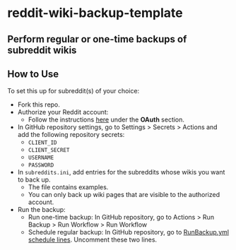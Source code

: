 # reddit-wiki-backup-template

## Perform regular or one-time backups of subreddit wikis

## How to Use

To set this up for subreddit(s) of your choice:

* Fork this repo.
* Authorize your Reddit account:
  * Follow the instructions [here](https://np.reddit.com/r/RequestABot/comments/cyll80/a_comprehensive_guide_to_running_your_reddit_bot/) under the **OAuth** section.
* In GitHub repository settings, go to Settings > Secrets > Actions and add the following repository secrets:
  * `CLIENT_ID`
  * `CLIENT_SECRET`
  * `USERNAME`
  * `PASSWORD`
* In `subreddits.ini`, add entries for the subreddits whose wikis you want to back up.
  * The file contains examples.
  * You can only back up wiki pages that are visible to the authorized account.
* Run the backup:
  * Run one-time backup: In GitHub repository, go to Actions > Run Backup > Run Workflow > Run Workflow
  * Schedule regular backup: In GitHub repository, go to [RunBackup.yml schedule lines](/.github/workflows/RunBackup.yml#L5). Uncomment these two lines.
